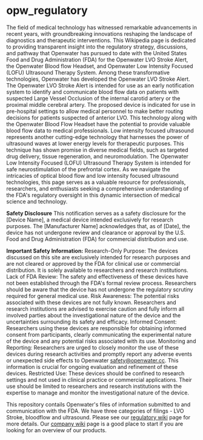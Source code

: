 # opw_regulatory
The field of medical technology has witnessed remarkable advancements in recent years, with groundbreaking innovations reshaping the landscape of diagnostics and therapeutic interventions. This Wikipedia page is dedicated to providing transparent insight into the regulatory strategy, discussions, and pathway that Openwater has pursued to date with the United States Food and Drug Administration (FDA) for the Openwater LVO Stroke Alert, the Openwater Blood flow Headset, and Openwater Low Intensity Focused (LOFU) Ultrasound Therapy System. 
Among these transformative technologies, Openwater has developed the Openwater LVO Stroke Alert. The Openwater LVO Stroke Alert is intended for use as an early notification system to identify and communicate blood flow data on patients with suspected Large Vessel Occlusion of the internal carotid artery or the proximal middle cerebral artery. The proposed device is indicated for use in pre-hospital settings to allow medical personnel to make better routing decisions for patients suspected of anterior LVO.  This technology along with the Openwater Blood Flow Headset have the potential to provide valuable blood flow data to medical professionals. 
Low intensity focused ultrasound represents another cutting-edge technology that harnesses the power of ultrasound waves at lower energy levels for therapeutic purposes. This technique has shown promise in diverse medical fields, such as targeted drug delivery, tissue regeneration, and neuromodulation. The Openwater Low Intensity Focused (LOFU) Ultrasound Therapy System is intended for safe neurostimulation of the prefrontal cortex. 
As we navigate the intricacies of optical blood flow and low intensity focused ultrasound technologies, this page serves as a valuable resource for professionals, researchers, and enthusiasts seeking a comprehensive understanding of the FDA's regulatory oversight in this dynamic intersection of medical science and technology.

**Safety Disclosure**
This notification serves as a safety disclosure for the [Device Name], a medical device intended exclusively for research purposes. The [Manufacturer Name] acknowledges that, as of [Date], the device has not undergone review and clearance or approval by the U.S. Food and Drug Administration (FDA) for commercial distribution and use.

**Important Safety Information:**
Research-Only Purpose: The devices discussed on this site are exclusively intended for research purposes and are not cleared or approved by the FDA for clinical use or commercial distribution. It is solely available to researchers and research institutions.
Lack of FDA Review: The safety and effectiveness of these devices have not been established through the FDA's formal review process. Researchers should be aware that the device has not undergone the regulatory scrutiny required for general medical use.
Risk Awareness: The potential risks associated with these devices are not fully known. Researchers and research institutions are advised to exercise caution and fully inform all involved parties about the investigational nature of the device and the uncertainties surrounding its safety and efficacy.
Informed Consent: Researchers using these devices are responsible for obtaining informed consent from participants, clearly communicating the experimental nature of the device and any potential risks associated with its use.
Monitoring and Reporting: Researchers are urged to closely monitor the use of these devices during research activities and promptly report any adverse events or unexpected side effects to Openwater safety@openwater.cc. This information is crucial for ongoing evaluation and refinement of these devices.
Restricted Use: These devices should be confined to research settings and not used in clinical practice or commercial applications. Their use should be limited to researchers and research institutions with the expertise to manage and monitor the investigational nature of the device.

This repository contails Openwater's files of information submitted to and communication with the FDA. We have three categories of filings - LVO Stroke, bloodflow and ultrasound. Please see our [regulatory wiki](https://wiki.openwater.health/index.php/Regulatory) page for more details. Our [company wiki](https://wiki.openwater.health/index.php/Openwater_Wiki) page is a good place to start if you are looking for an overview of our products.
